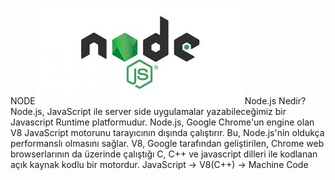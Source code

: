NODE
![alt text](./images/node.jpg)
Node.js Nedir?
Node.js, JavaScript ile server side uygulamalar yazabileceğimiz bir Javascript Runtime platformudur.
Node.js, Google Chrome'un engine olan V8 JavaScript motorunu tarayıcının dışında çalıştırır. Bu, Node.js'nin oldukça performanslı olmasını sağlar. V8, Google tarafından geliştirilen, Chrome web browserlarının da üzerinde çalıştığı C, C++ ve javascript dilleri ile kodlanan açık kaynak kodlu bir motordur.
JavaScript -> V8(C++) -> Machine Code